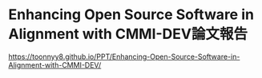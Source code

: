 # Enhancing Open Source Software in Alignment with CMMI-DEV論文報告

https://toonnyy8.github.io/PPT/Enhancing-Open-Source-Software-in-Alignment-with-CMMI-DEV/
